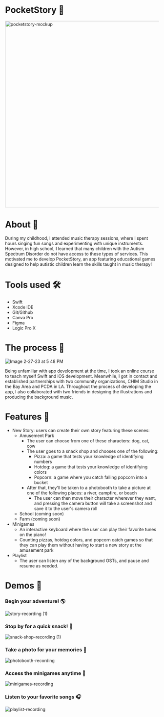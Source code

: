 # PocketStory 📖

<img width="608" alt="pocketstory-mockup" src="https://user-images.githubusercontent.com/57848149/221670610-f6cbfce9-d160-490b-aa92-5508b333f06e.png">

# About 📝
During my childhood, I attended music therapy sessions, where I spent hours singing fun songs and experimenting with unique instruments. However, in high school, I learned that many children with the Autism Spectrum Disorder do not have access to these types of services. This motivated me to develop PocketStory, an app featuring educational games designed to help autistic children learn the skills taught in music therapy!

# Tools used 🛠
* Swift
* Xcode IDE
* Git/Github
* Canva Pro
* Figma
* Logic Pro X


# The process 💬
![Image 2-27-23 at 5 48 PM](https://user-images.githubusercontent.com/57848149/221731933-8c647219-836b-47ca-b624-a4ce1822e7d4.jpg)


Being unfamiliar with app development at the time, I took an online course to teach myself Swift and iOS development. Meanwhile, I got in contact and established partnerships with two community organizations, CHIM Studio in the Bay Area and PCDA in LA. Throughout the process of developing the app, I also collaborated with two friends in designing the illustrations and producing the background music.

# Features 🧩
* New Story: users can create their own story featuring these scenes:
  - Amusement Park
    -  The user can choose from one of these characters: dog, cat, cow
    -  The user goes to a snack shop and chooses one of the following:
        -  Pizza: a game that tests your knowledge of identifying numbers
        -  Hotdog: a game that tests your knowledge of identifying colors
        -  Popcorn: a game where you catch falling popcorn into a bucket
    -  After that, they'll be taken to a photobooth to take a picture at one of the following places: a river, campfire, or beach
        -  The user can then move their character wherever they want, and pressing the camera button will take a screenshot and save it to the user's camera roll
  - School (coming soon)
  - Farm (coming soon)
* Minigames
  - An interactive keyboard where the user can play their favorite tunes on the piano!
  - Counting pizzas, hotdog colors, and popcorn catch games so that they can play them without having to start a new story at the amusement park
* Playlist
  - The user can listen any of the background OSTs, and pause and resume as needed.

# Demos 🎥

### Begin your adventure! 🌎
![story-recording (1)](https://user-images.githubusercontent.com/57848149/229950531-5c33aa48-cc42-4cb2-a190-ac7292d560c0.gif)

### Stop by for a quick snack! 🍕
![snack-shop-recording (1)](https://user-images.githubusercontent.com/57848149/229950475-34495424-6de5-49ce-bbe0-22bd16752010.gif)

### Take a photo for your memories 📸
![photobooth-recording](https://user-images.githubusercontent.com/57848149/229950630-ebbf9c78-ccf6-4cb8-a4e1-b89f80394636.gif)

### Access the minigames anytime 🎲
![minigames-recording](https://user-images.githubusercontent.com/57848149/229950728-3c01b756-45a9-414f-8cad-3c15bf685393.gif)

### Listen to your favorite songs 🎧
![playlist-recording](https://user-images.githubusercontent.com/57848149/229950789-cf2b46e2-9230-4cb5-84ce-eda276b8a947.gif)

